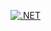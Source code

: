 [![.NET](https://github.com/CarlosEduardoGui/FC.Codeflix.Catalog.Api/actions/workflows/dotnet.yml/badge.svg?branch=master)](https://github.com/CarlosEduardoGui/FC.Codeflix.Catalog.Api/actions/workflows/dotnet.yml)
